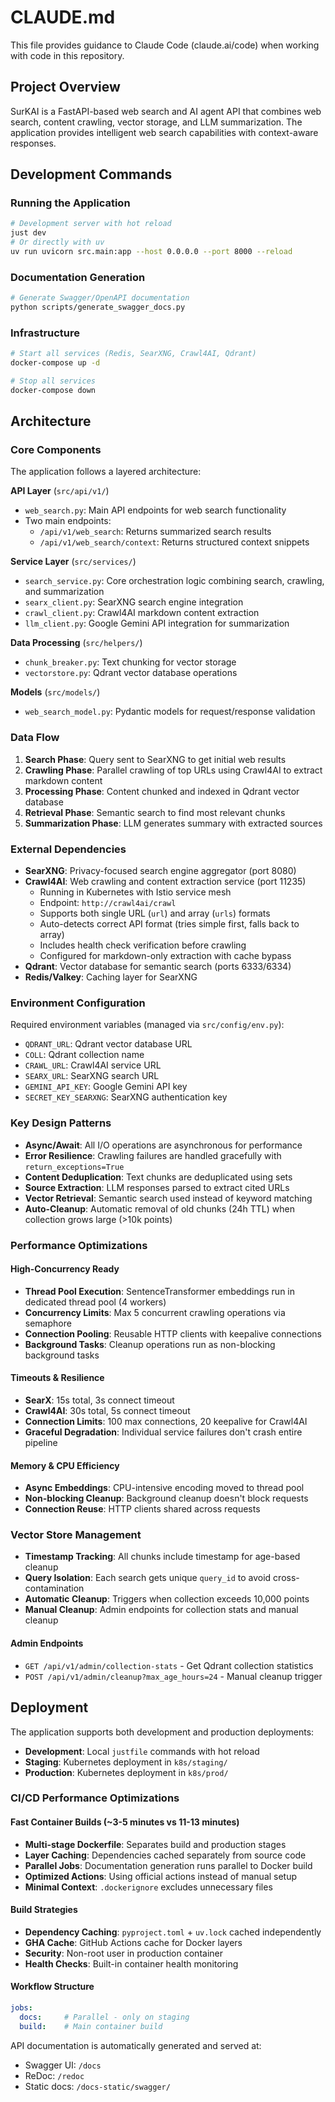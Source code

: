 # CLAUDE.md

This file provides guidance to Claude Code (claude.ai/code) when working with code in this repository.

## Project Overview

SurKAI is a FastAPI-based web search and AI agent API that combines web search, content crawling, vector storage, and LLM summarization. The application provides intelligent web search capabilities with context-aware responses.

## Development Commands

### Running the Application
```bash
# Development server with hot reload
just dev
# Or directly with uv
uv run uvicorn src.main:app --host 0.0.0.0 --port 8000 --reload
```

### Documentation Generation
```bash
# Generate Swagger/OpenAPI documentation
python scripts/generate_swagger_docs.py
```

### Infrastructure
```bash
# Start all services (Redis, SearXNG, Crawl4AI, Qdrant)
docker-compose up -d

# Stop all services
docker-compose down
```

## Architecture

### Core Components

The application follows a layered architecture:

**API Layer** (`src/api/v1/`)
- `web_search.py`: Main API endpoints for web search functionality
- Two main endpoints:
  - `/api/v1/web_search`: Returns summarized search results
  - `/api/v1/web_search/context`: Returns structured context snippets

**Service Layer** (`src/services/`)
- `search_service.py`: Core orchestration logic combining search, crawling, and summarization
- `searx_client.py`: SearXNG search engine integration
- `crawl_client.py`: Crawl4AI markdown content extraction
- `llm_client.py`: Google Gemini API integration for summarization

**Data Processing** (`src/helpers/`)
- `chunk_breaker.py`: Text chunking for vector storage
- `vectorstore.py`: Qdrant vector database operations

**Models** (`src/models/`)
- `web_search_model.py`: Pydantic models for request/response validation

### Data Flow

1. **Search Phase**: Query sent to SearXNG to get initial web results
2. **Crawling Phase**: Parallel crawling of top URLs using Crawl4AI to extract markdown content
3. **Processing Phase**: Content chunked and indexed in Qdrant vector database
4. **Retrieval Phase**: Semantic search to find most relevant chunks
5. **Summarization Phase**: LLM generates summary with extracted sources

### External Dependencies

- **SearXNG**: Privacy-focused search engine aggregator (port 8080)
- **Crawl4AI**: Web crawling and content extraction service (port 11235)
  - Running in Kubernetes with Istio service mesh
  - Endpoint: `http://crawl4ai/crawl`
  - Supports both single URL (`url`) and array (`urls`) formats
  - Auto-detects correct API format (tries simple first, falls back to array)
  - Includes health check verification before crawling
  - Configured for markdown-only extraction with cache bypass
- **Qdrant**: Vector database for semantic search (ports 6333/6334)
- **Redis/Valkey**: Caching layer for SearXNG

### Environment Configuration

Required environment variables (managed via `src/config/env.py`):
- `QDRANT_URL`: Qdrant vector database URL
- `COLL`: Qdrant collection name
- `CRAWL_URL`: Crawl4AI service URL
- `SEARX_URL`: SearXNG search URL
- `GEMINI_API_KEY`: Google Gemini API key
- `SECRET_KEY_SEARXNG`: SearXNG authentication key

### Key Design Patterns

- **Async/Await**: All I/O operations are asynchronous for performance
- **Error Resilience**: Crawling failures are handled gracefully with `return_exceptions=True`
- **Content Deduplication**: Text chunks are deduplicated using sets
- **Source Extraction**: LLM responses parsed to extract cited URLs
- **Vector Retrieval**: Semantic search used instead of keyword matching
- **Auto-Cleanup**: Automatic removal of old chunks (24h TTL) when collection grows large (>10k points)

### Performance Optimizations

#### High-Concurrency Ready
- **Thread Pool Execution**: SentenceTransformer embeddings run in dedicated thread pool (4 workers)
- **Concurrency Limits**: Max 5 concurrent crawling operations via semaphore
- **Connection Pooling**: Reusable HTTP clients with keepalive connections
- **Background Tasks**: Cleanup operations run as non-blocking background tasks

#### Timeouts & Resilience
- **SearX**: 15s total, 3s connect timeout
- **Crawl4AI**: 30s total, 5s connect timeout  
- **Connection Limits**: 100 max connections, 20 keepalive for Crawl4AI
- **Graceful Degradation**: Individual service failures don't crash entire pipeline

#### Memory & CPU Efficiency
- **Async Embeddings**: CPU-intensive encoding moved to thread pool
- **Non-blocking Cleanup**: Background cleanup doesn't block requests
- **Connection Reuse**: HTTP clients shared across requests

### Vector Store Management

- **Timestamp Tracking**: All chunks include timestamp for age-based cleanup
- **Query Isolation**: Each search gets unique `query_id` to avoid cross-contamination
- **Automatic Cleanup**: Triggers when collection exceeds 10,000 points
- **Manual Cleanup**: Admin endpoints for collection stats and manual cleanup

#### Admin Endpoints
- `GET /api/v1/admin/collection-stats` - Get Qdrant collection statistics
- `POST /api/v1/admin/cleanup?max_age_hours=24` - Manual cleanup trigger

## Deployment

The application supports both development and production deployments:

- **Development**: Local `justfile` commands with hot reload
- **Staging**: Kubernetes deployment in `k8s/staging/`
- **Production**: Kubernetes deployment in `k8s/prod/`

### CI/CD Performance Optimizations

#### Fast Container Builds (~3-5 minutes vs 11-13 minutes)
- **Multi-stage Dockerfile**: Separates build and production stages
- **Layer Caching**: Dependencies cached separately from source code  
- **Parallel Jobs**: Documentation generation runs parallel to Docker build
- **Optimized Actions**: Using official actions instead of manual setup
- **Minimal Context**: `.dockerignore` excludes unnecessary files

#### Build Strategies
- **Dependency Caching**: `pyproject.toml` + `uv.lock` cached independently
- **GHA Cache**: GitHub Actions cache for Docker layers
- **Security**: Non-root user in production container
- **Health Checks**: Built-in container health monitoring

#### Workflow Structure
```yaml
jobs:
  docs:     # Parallel - only on staging
  build:    # Main container build
```

API documentation is automatically generated and served at:
- Swagger UI: `/docs`
- ReDoc: `/redoc`
- Static docs: `/docs-static/swagger/`